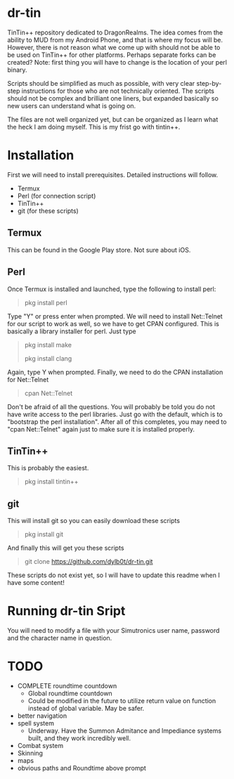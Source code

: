 # dr-tin
TinTin++ repository dedicated to DragonRealms. The idea comes from the ability to MUD from my Android Phone, and that is where my focus will be. However, there is not reason what we come up with should not be able to be used on TinTin++ for other platforms. Perhaps separate forks can be created? Note: first thing you will have to change is the location of your perl binary.

Scripts should be simplified as much as possible, with very clear step-by-step instructions for those who are not technically oriented. The scripts should not be complex and brilliant one liners, but expanded basically so new users can understand what is going on.

The files are not well organized yet, but can be organized as I learn what the heck I am doing myself. This is my frist go with tintin++.

# Installation
First we will need to install prerequisites. Detailed instructions will follow.
- Termux
- Perl (for connection script)
- TinTin++
- git (for these scripts)

## Termux
This can be found in the Google Play store. Not sure about iOS.

## Perl
Once Termux is installed and launched, type the following to install perl:
> pkg install perl

Type "Y" or press enter when prompted.
We will need to install Net::Telnet for our script to work as well, so we have to get CPAN configured. This is basically a library installer for perl. Just type
> pkg install make
>
> pkg install clang

Again, type Y when prompted.
Finally, we need to do the CPAN installation for Net::Telnet
> cpan Net::Telnet

Don't be afraid of all the questions. You will probably be told you do not have write access to the perl libraries. Just go with the default, which is to "bootstrap the perl installation".
After all of this completes, you may need to "cpan Net::Telnet" again just to make sure it is installed properly.

## TinTin++
This is probably the easiest. 
> pkg install tintin++

## git
This will install git so you can easily download these scripts
> pkg install git

And finally this will get you these scripts
> git clone https://github.com/dylb0t/dr-tin.git

These scripts do not exist yet, so I will have to update this readme when I have some content!

# Running dr-tin Sript
You will need to modify a file with your Simutronics user name, password and the character name in question.

# TODO
- COMPLETE roundtime countdown
  - Global roundtime countdown
  - Could be modified in the future to utilize return value on function instead of global variable. May be safer.
- better navigation
- spell system
  - Underway. Have the Summon Admitance and Impediance systems built, and they work incredibly well.
- Combat system
- Skinning
- maps
- obvious paths and Roundtime above prompt
